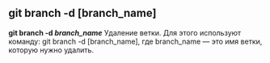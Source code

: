 ## git branch -d [branch_name]

**git branch -d _branch_name_** Удаление ветки. Для этого используют команду: git branch -d [branch_name], где branch_name — это имя ветки, которую нужно удалить.